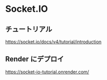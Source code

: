 # Socket.IO

## チュートリアル

https://socket.io/docs/v4/tutorial/introduction

## Render にデプロイ

https://socket-io-tutorial.onrender.com/
